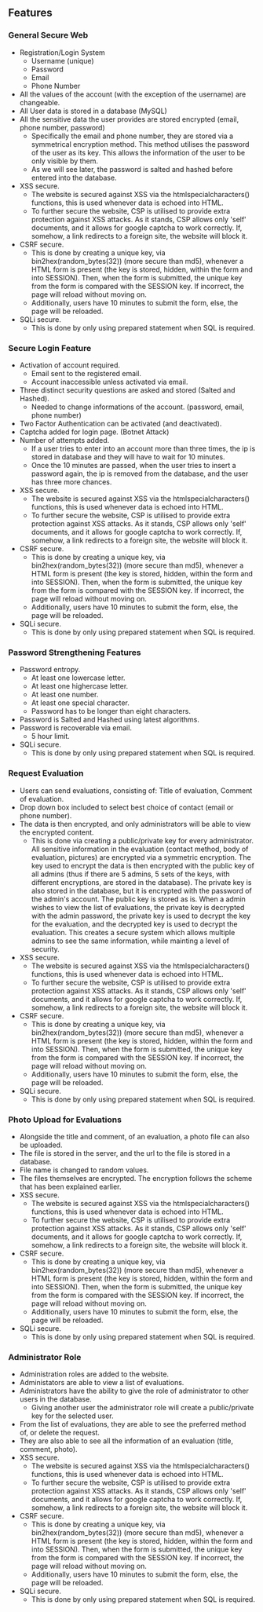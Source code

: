## Features
### General Secure Web
- Registration/Login System
  - Username (unique)
  - Password
  - Email
  - Phone Number
- All the values of the account (with the exception of the username) are changeable.
- All User data is stored in a database (MySQL)
- All the sensitive data the user provides are stored encrypted (email, phone number, password)
  - Specifically the email and phone number, they are stored via a symmetrical encryption method. This method utilises the password of the user as its key. This allows the information of the user to be only visible by them.
  - As we will see later, the password is salted and hashed before entered into the database.
- XSS secure.
  - The website is secured against XSS via the htmlspecialcharacters() functions, this is used whenever data is echoed into HTML.
  - To further secure the website, CSP is utilised to provide extra protection against XSS attacks. As it stands, CSP allows only 'self' documents, and it allows for google captcha to work correctly. If, somehow, a link redirects to a foreign site, the website will block it. 
- CSRF secure.
  - This is done by creating a unique key, via bin2hex(random_bytes(32)) (more secure than md5), whenever a HTML form is present (the key is stored, hidden, within the form and into SESSION). Then, when the form is submitted, the unique key from the form is compared with the SESSION key. If incorrect, the page will reload without moving on.
  - Additionally, users have 10 minutes to submit the form, else, the page will be reloaded.
- SQLi secure.
  - This is done by only using prepared statement when SQL is required.

### Secure Login Feature
- Activation of account required. 
  - Email sent to the registered email.
  - Account inaccessible unless activated via email.
- Three distinct security questions are asked and stored (Salted and Hashed).
  - Needed to change informations of the account. (password, email, phone number)
- Two Factor Authentication can be activated (and deactivated).
- Captcha added for login page. (Botnet Attack)
- Number of attempts added.
  - If a user tries to enter into an account more than three times, the ip is stored in database and they will have to wait for 10 minutes.
  - Once the 10 minutes are passed, when the user tries to insert a password again, the ip is removed from the database, and the user has three more chances.
- XSS secure.
  - The website is secured against XSS via the htmlspecialcharacters() functions, this is used whenever data is echoed into HTML.
  - To further secure the website, CSP is utilised to provide extra protection against XSS attacks. As it stands, CSP allows only 'self' documents, and it allows for google captcha to work correctly. If, somehow, a link redirects to a foreign site, the website will block it. 
- CSRF secure.
  - This is done by creating a unique key, via bin2hex(random_bytes(32)) (more secure than md5), whenever a HTML form is present (the key is stored, hidden, within the form and into SESSION). Then, when the form is submitted, the unique key from the form is compared with the SESSION key. If incorrect, the page will reload without moving on.
  - Additionally, users have 10 minutes to submit the form, else, the page will be reloaded.
- SQLi secure.
  - This is done by only using prepared statement when SQL is required.

### Password Strengthening Features
- Password entropy.
  - At least one lowercase letter.
  - At least one highercase letter.
  - At least one number.
  - At least one special character.
  - Password has to be longer than eight characters.
- Password is Salted and Hashed using latest algorithms.
- Password is recoverable via email.
  - 5 hour limit.
- SQLi secure.
  - This is done by only using prepared statement when SQL is required.

### Request Evaluation
- Users can send evaluations, consisting of: Title of evaluation, Comment of evaluation.
- Drop down box included to select best choice of contact (email or phone number).
- The data is then encrypted, and only administrators will be able to view the encrypted content.
  - This is done via creating a public/private key for every administrator. All sensitive information in the evaluation (contact method, body of evaluation, pictures) are encrypted via a symmetric encryption. The key used to encrypt the data is then encrypted with the public key of all admins (thus if there are 5 admins, 5 sets of the keys, with different encryptions, are stored in the database). The private key is also stored in the database, but it is encrypted with the password of the admin's account. The public key is stored as is. When a admin wishes to view the list of evaluations, the private key is decrypted with the admin password, the private key is used to decrypt the key for the evaluation, and the decrypted key is used to decrypt the evaluation. This creates a secure system which allows multiple admins to see the same information, while mainting a level of security.
- XSS secure.
  - The website is secured against XSS via the htmlspecialcharacters() functions, this is used whenever data is echoed into HTML.
  - To further secure the website, CSP is utilised to provide extra protection against XSS attacks. As it stands, CSP allows only 'self' documents, and it allows for google captcha to work correctly. If, somehow, a link redirects to a foreign site, the website will block it. 
- CSRF secure.
  - This is done by creating a unique key, via bin2hex(random_bytes(32)) (more secure than md5), whenever a HTML form is present (the key is stored, hidden, within the form and into SESSION). Then, when the form is submitted, the unique key from the form is compared with the SESSION key. If incorrect, the page will reload without moving on.
  - Additionally, users have 10 minutes to submit the form, else, the page will be reloaded.
- SQLi secure.
  - This is done by only using prepared statement when SQL is required.

### Photo Upload for Evaluations
- Alongside the title and comment, of an evaluation, a photo file can also be uploaded.
- The file is stored in the server, and the url to the file is stored in a database.
- File name is changed to random values. 
- The files themselves are encrypted. The encryption follows the scheme that has been explained earlier.
- XSS secure.
  - The website is secured against XSS via the htmlspecialcharacters() functions, this is used whenever data is echoed into HTML.
  - To further secure the website, CSP is utilised to provide extra protection against XSS attacks. As it stands, CSP allows only 'self' documents, and it allows for google captcha to work correctly. If, somehow, a link redirects to a foreign site, the website will block it. 
- CSRF secure.
  - This is done by creating a unique key, via bin2hex(random_bytes(32)) (more secure than md5), whenever a HTML form is present (the key is stored, hidden, within the form and into SESSION). Then, when the form is submitted, the unique key from the form is compared with the SESSION key. If incorrect, the page will reload without moving on.
  - Additionally, users have 10 minutes to submit the form, else, the page will be reloaded.
- SQLi secure.
  - This is done by only using prepared statement when SQL is required.

### Administrator Role
- Administration roles are added to the website.
- Administators are able to view a list of evaluations.
- Administrators have the ability to give the role of administrator to other users in the database.
  - Giving another user the administrator role will create a public/private key for the selected user.
- From the list of evaluations, they are able to see the preferred method of, or delete the request.
- They are also able to see all the information of an evaluation (title, comment, photo).
- XSS secure.
  - The website is secured against XSS via the htmlspecialcharacters() functions, this is used whenever data is echoed into HTML.
  - To further secure the website, CSP is utilised to provide extra protection against XSS attacks. As it stands, CSP allows only 'self' documents, and it allows for google captcha to work correctly. If, somehow, a link redirects to a foreign site, the website will block it. 
- CSRF secure.
  - This is done by creating a unique key, via bin2hex(random_bytes(32)) (more secure than md5), whenever a HTML form is present (the key is stored, hidden, within the form and into SESSION). Then, when the form is submitted, the unique key from the form is compared with the SESSION key. If incorrect, the page will reload without moving on.
  - Additionally, users have 10 minutes to submit the form, else, the page will be reloaded.
- SQLi secure.
  - This is done by only using prepared statement when SQL is required.